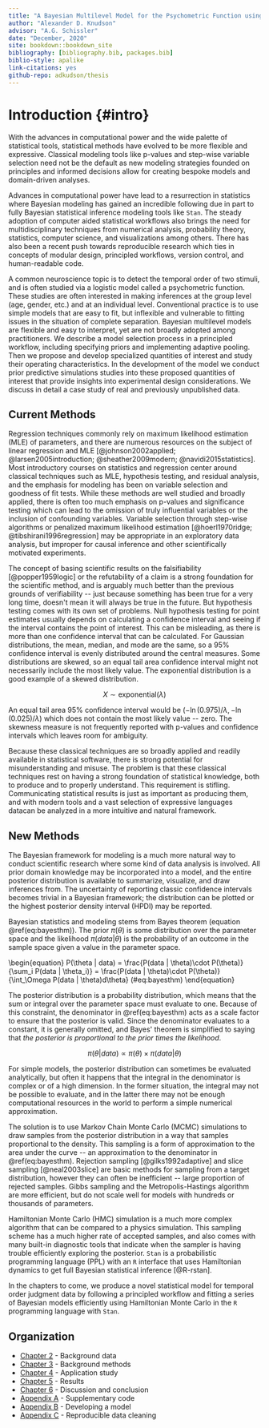 ```yaml
---
title: "A Bayesian Multilevel Model for the Psychometric Function using R and Stan"
author: "Alexander D. Knudson"
advisor: "A.G. Schissler"
date: "December, 2020"
site: bookdown::bookdown_site
bibliography: [bibliography.bib, packages.bib]
biblio-style: apalike
link-citations: yes
github-repo: adkudson/thesis
---
```





# Introduction {#intro}


With the advances in computational power and the wide palette of statistical tools, statistical methods have evolved to be more flexible and expressive. Classical modeling tools like p-values and step-wise variable selection need not be the default as new modeling strategies founded on principles and informed decisions allow for creating bespoke models and domain-driven analyses.


Advances in computational power have lead to a resurrection in statistics where Bayesian modeling has gained an incredible following due in part to fully Bayesian statistical inference modeling tools like `Stan`. The steady adoption of computer aided statistical workflows also brings the need for multidisciplinary techniques from numerical analysis, probability theory, statistics, computer science, and visualizations among others. There has also been a recent push towards reproducible research which ties in concepts of modular design, principled workflows, version control, and human-readable code.



A common neuroscience topic is to detect the temporal order of two stimuli, and is often studied via a logistic model called a psychometric function. These studies are often interested in making inferences at the group level (age, gender, etc.) and at an individual level. Conventional practice is to use simple models that are easy to fit, but inflexible and vulnerable to fitting issues in the situation of complete separation. Bayesian multilevel models are flexible and easy to interpret, yet are not broadly adopted among practitioners. We describe a model selection process in a principled workflow, including specifying priors and implementing adaptive pooling. Then we propose and develop specialized quantities of interest and study their operating characteristics. In the development of the model we conduct prior predictive simulations studies into these proposed quantities of interest that provide insights into experimental design considerations. We discuss in detail a case study of real and previously unpublished data.


## Current Methods


Regression techniques commonly rely on maximum likelihood estimation (MLE) of parameters, and there are numerous resources on the subject of linear regression and MLE [@johnson2002applied; @larsen2005introduction; @sheather2009modern; @navidi2015statistics]. Most introductory courses on statistics and regression center around classical techniques such as MLE, hypothesis testing, and residual analysis, and the emphasis for modeling has been on variable selection and goodness of fit tests. While these methods are well studied and broadly applied, there is often too much emphasis on p-values and significance testing which can lead to the omission of truly influential variables or the inclusion of confounding variables. Variable selection through step-wise algorithms or penalized maximum likelihood estimation [@hoerl1970ridge; @tibshirani1996regression] may be appropriate in an exploratory data analysis, but improper for causal inference and other scientifically motivated experiments.


The concept of basing scientific results on the falsifiability [@popper1959logic] or the refutability of a claim is a strong foundation for the scientific method, and is arguably much better than the previous grounds of verifiability -- just because something has been true for a very long time, doesn't mean it will always be true in the future. But hypothesis testing comes with its own set of problems. Null hypothesis testing for point estimates usually depends on calculating a confidence interval and seeing if the interval contains the point of interest. This can be misleading, as there is more than one confidence interval that can be calculated. For Gaussian distributions, the mean, median, and mode are the same, so a 95% confidence interval is evenly distributed around the central measures. Some distributions are skewed, so an equal tail area confidence interval might not necessarily include the most likely value. The exponential distribution is a good example of a skewed distribution.


$$X \sim \mathrm{exponential} (\lambda)$$


An equal tail area 95% confidence interval would be $\left(-\ln(0.975)/\lambda, -\ln(0.025)/\lambda\right)$ which does not contain the most likely value -- zero. The skewness measure is not frequently reported with p-values and confidence intervals which leaves room for ambiguity.


Because these classical techniques are so broadly applied and readily available in statistical software, there is strong potential for misunderstanding and misuse. The problem is that these classical techniques rest on having a strong foundation of statistical knowledge, both to produce and to properly understand. This requirement is stifling. Communicating statistical results is just as important as producing them, and with modern tools and a vast selection of expressive languages datacan be analyzed in a more intuitive and natural framework.


## New Methods


The Bayesian framework for modeling is a much more natural way to conduct scientific research where some kind of data analysis is involved. All prior domain knowledge may be incorporated into a model, and the entire posterior distribution is available to summarize, visualize, and draw inferences from. The uncertainty of reporting classic confidence intervals becomes trivial in a Bayesian framework; the distribution can be plotted or the highest posterior density interval (HPDI) may be reported. 


Bayesian statistics and modeling stems from Bayes theorem (equation \@ref(eq:bayesthm)). The prior $\pi(\theta)$ is some distribution over the parameter space and the likelihood $\pi(data | \theta)$ is the probability of an outcome in the sample space given a value in the parameter space. 


\begin{equation}
  P(\theta | data) = \frac{P(data | \theta)\cdot P(\theta)}{\sum_i P(data | \theta_i)} =   \frac{P(data | \theta)\cdot P(\theta)}{\int_\Omega P(data | \theta)d\theta}
  (\#eq:bayesthm)
\end{equation}


The posterior distribution is a probability distribution, which means that the sum or integral over the parameter space must evaluate to one. Because of this constraint, the denominator in \@ref(eq:bayesthm) acts as a scale factor to ensure that the posterior is valid. Since the denominator evaluates to a constant, it is generally omitted, and Bayes' theorem is simplified to saying that _the posterior is proportional to the prior times the likelihood_.


$$\pi(\theta \vert data) \propto \pi(\theta) \times \pi(data \vert \theta)$$


For simple models, the posterior distribution can sometimes be evaluated analytically, but often it happens that the integral in the denominator is complex or of a high dimension. In the former situation, the integral may not be possible to evaluate, and in the latter there may not be enough computational resources in the world to perform a simple numerical approximation.


The solution is to use Markov Chain Monte Carlo (MCMC) simulations to draw samples from the posterior distribution in a way that samples proportional to the density. This sampling is a form of approximation to the area under the curve -- an approximation to the denominator in \@ref(eq:bayesthm). Rejection sampling [@gilks1992adaptive] and slice sampling [@neal2003slice] are basic methods for sampling from a target distribution, however they can often be inefficient -- large proportion of rejected samples. Gibbs sampling and the Metropolis-Hastings algorithm are more efficient, but do not scale well for models with hundreds or thousands of parameters.


Hamiltonian Monte Carlo (HMC) simulation is a much more complex algorithm that can be compared to a physics simulation. This sampling scheme has a much higher rate of accepted samples, and also comes with many built-in diagnostic tools that indicate when the sampler is having trouble efficiently exploring the posterior. `Stan` is a probabilistic programming language (PPL) with an `R` interface that uses Hamiltonian dynamics to get full Bayesian statistical inference [@R-rstan].


In the chapters to come, we produce a novel statistical model for temporal order judgment data by following a principled workflow and fitting a series of Bayesian models efficiently using Hamiltonian Monte Carlo in the `R` programming language with `Stan`.


## Organization


- [Chapter 2](#data) - Background data
- [Chapter 3](#methods) - Background methods
- [Chapter 4](#application) - Application study
- [Chapter 5](#results) - Results
- [Chapter 6](#conclusion) - Discussion and conclusion
- [Appendix A](#code) - Supplementary code
- [Appendix B](#model-dev) - Developing a model
- [Appendix C](#reproduce) - Reproducible data cleaning
